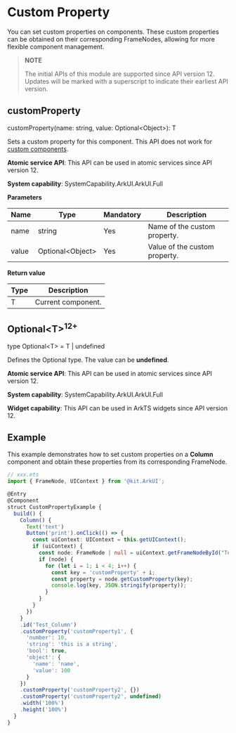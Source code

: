 # Custom Property

You can set custom properties on components. These custom properties can be obtained on their corresponding FrameNodes, allowing for more flexible component management.

>  **NOTE**
>
>  The initial APIs of this module are supported since API version 12. Updates will be marked with a superscript to indicate their earliest API version.

## customProperty

customProperty(name: string, value: Optional\<Object>): T

Sets a custom property for this component. This API does not work for [custom components](../../../ui/state-management/arkts-create-custom-components.md).

**Atomic service API**: This API can be used in atomic services since API version 12.

**System capability**: SystemCapability.ArkUI.ArkUI.Full

**Parameters**

| Name| Type                                                | Mandatory| Description                                                        |
| ------ | ---------------------------------------------------- | ---- | ------------------------------------------------------------ |
| name  | string | Yes  | Name of the custom property.|
| value  | Optional\<Object> | Yes  | Value of the custom property.|

**Return value**

| Type| Description|
| --- | --- |
| T | Current component.|


## Optional\<T><sup>12+</sup>

type Optional\<T> = T | undefined

Defines the Optional type. The value can be **undefined**.

**Atomic service API**: This API can be used in atomic services since API version 12.

**System capability**: SystemCapability.ArkUI.ArkUI.Full

**Widget capability**: This API can be used in ArkTS widgets since API version 12.

## Example

This example demonstrates how to set custom properties on a **Column** component and obtain these properties from its corresponding FrameNode.

```ts
// xxx.ets
import { FrameNode, UIContext } from '@kit.ArkUI';

@Entry
@Component
struct CustomPropertyExample {
  build() {
    Column() {
      Text('text')
      Button('print').onClick(() => {
        const uiContext: UIContext = this.getUIContext();
        if (uiContext) {
          const node: FrameNode | null = uiContext.getFrameNodeById("Test_Column") || null;
          if (node) {
            for (let i = 1; i < 4; i++) {
              const key = 'customProperty' + i;
              const property = node.getCustomProperty(key);
              console.log(key, JSON.stringify(property));
            }
          }
        }
      })
    }
    .id('Test_Column')
    .customProperty('customProperty1', {
      'number': 10,
      'string': 'this is a string',
      'bool': true,
      'object': {
        'name': 'name',
        'value': 100
      }
    })
    .customProperty('customProperty2', {})
    .customProperty('customProperty2', undefined)
    .width('100%')
    .height('100%')
  }
}
```
